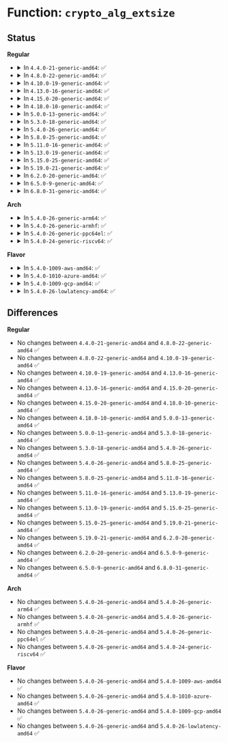 # Function: <code>crypto_alg_extsize</code>

## Status
<b>Regular</b>
<ul>
<li>
<details>
<summary>In <code>4.4.0-21-generic-amd64</code>: ✅</summary>

```c
unsigned int crypto_alg_extsize(struct crypto_alg * alg)
```

```json
{
  "name": "crypto_alg_extsize",
  "collision_type": "Unique Global",
  "inline_type": "No",
  "funcs": [
    {
      "addr": 18446744071582634528,
      "name": "crypto_alg_extsize",
      "external": true,
      "loc": "crypto/algapi.c:984",
      "file": "crypto/algapi.c",
      "inline": "seen, unknown",
      "caller_inline": [],
      "caller_func": []
    }
  ],
  "symbols": [
    {
      "addr": 18446744071582634528,
      "name": "crypto_alg_extsize",
      "section": ".text",
      "bind": "STB_GLOBAL",
      "size": 20
    }
  ]
}
```
</details>
</li>
<li>
<details>
<summary>In <code>4.8.0-22-generic-amd64</code>: ✅</summary>

```c
unsigned int crypto_alg_extsize(struct crypto_alg * alg)
```

```json
{
  "name": "crypto_alg_extsize",
  "collision_type": "Unique Global",
  "inline_type": "No",
  "funcs": [
    {
      "addr": 18446744071582884064,
      "name": "crypto_alg_extsize",
      "external": true,
      "loc": "crypto/algapi.c:993",
      "file": "crypto/algapi.c",
      "inline": "seen, unknown",
      "caller_inline": [],
      "caller_func": [
        "crypto/skcipher.c:crypto_skcipher_extsize",
        "crypto/ahash.c:crypto_ahash_extsize"
      ]
    }
  ],
  "symbols": [
    {
      "addr": 18446744071582884064,
      "name": "crypto_alg_extsize",
      "section": ".text",
      "bind": "STB_GLOBAL",
      "size": 20
    }
  ]
}
```
</details>
</li>
<li>
<details>
<summary>In <code>4.10.0-19-generic-amd64</code>: ✅</summary>

```c
unsigned int crypto_alg_extsize(struct crypto_alg * alg)
```

```json
{
  "name": "crypto_alg_extsize",
  "collision_type": "Unique Global",
  "inline_type": "No",
  "funcs": [
    {
      "addr": 18446744071582980640,
      "name": "crypto_alg_extsize",
      "external": true,
      "loc": "crypto/algapi.c:994",
      "file": "crypto/algapi.c",
      "inline": "seen, unknown",
      "caller_inline": [],
      "caller_func": [
        "crypto/skcipher.c:crypto_skcipher_extsize",
        "crypto/ahash.c:crypto_ahash_extsize",
        "crypto/acompress.c:crypto_acomp_extsize"
      ]
    }
  ],
  "symbols": [
    {
      "addr": 18446744071582980640,
      "name": "crypto_alg_extsize",
      "section": ".text",
      "bind": "STB_GLOBAL",
      "size": 20
    }
  ]
}
```
</details>
</li>
<li>
<details>
<summary>In <code>4.13.0-16-generic-amd64</code>: ✅</summary>

```c
unsigned int crypto_alg_extsize(struct crypto_alg * alg)
```

```json
{
  "name": "crypto_alg_extsize",
  "collision_type": "Unique Global",
  "inline_type": "No",
  "funcs": [
    {
      "addr": 18446744071583030464,
      "name": "crypto_alg_extsize",
      "external": true,
      "loc": "crypto/algapi.c:1026",
      "file": "crypto/algapi.c",
      "inline": "seen, unknown",
      "caller_inline": [],
      "caller_func": [
        "crypto/skcipher.c:crypto_skcipher_extsize",
        "crypto/ahash.c:crypto_ahash_extsize",
        "crypto/acompress.c:crypto_acomp_extsize"
      ]
    }
  ],
  "symbols": [
    {
      "addr": 18446744071583030464,
      "name": "crypto_alg_extsize",
      "section": ".text",
      "bind": "STB_GLOBAL",
      "size": 20
    }
  ]
}
```
</details>
</li>
<li>
<details>
<summary>In <code>4.15.0-20-generic-amd64</code>: ✅</summary>

```c
unsigned int crypto_alg_extsize(struct crypto_alg * alg)
```

```json
{
  "name": "crypto_alg_extsize",
  "collision_type": "Unique Global",
  "inline_type": "No",
  "funcs": [
    {
      "addr": 18446744071583195760,
      "name": "crypto_alg_extsize",
      "external": true,
      "loc": "crypto/algapi.c:1045",
      "file": "crypto/algapi.c",
      "inline": "seen, unknown",
      "caller_inline": [],
      "caller_func": [
        "crypto/skcipher.c:crypto_skcipher_extsize",
        "crypto/ahash.c:crypto_ahash_extsize",
        "crypto/acompress.c:crypto_acomp_extsize"
      ]
    }
  ],
  "symbols": [
    {
      "addr": 18446744071583195760,
      "name": "crypto_alg_extsize",
      "section": ".text",
      "bind": "STB_GLOBAL",
      "size": 20
    }
  ]
}
```
</details>
</li>
<li>
<details>
<summary>In <code>4.18.0-10-generic-amd64</code>: ✅</summary>

```c
unsigned int crypto_alg_extsize(struct crypto_alg * alg)
```

```json
{
  "name": "crypto_alg_extsize",
  "collision_type": "Unique Global",
  "inline_type": "No",
  "funcs": [
    {
      "addr": 18446744071583404656,
      "name": "crypto_alg_extsize",
      "external": true,
      "loc": "crypto/algapi.c:1042",
      "file": "crypto/algapi.c",
      "inline": "seen, unknown",
      "caller_inline": [],
      "caller_func": [
        "crypto/skcipher.c:crypto_skcipher_extsize",
        "crypto/ahash.c:crypto_ahash_extsize",
        "crypto/acompress.c:crypto_acomp_extsize"
      ]
    }
  ],
  "symbols": [
    {
      "addr": 18446744071583404656,
      "name": "crypto_alg_extsize",
      "section": ".text",
      "bind": "STB_GLOBAL",
      "size": 20
    }
  ]
}
```
</details>
</li>
<li>
<details>
<summary>In <code>5.0.0-13-generic-amd64</code>: ✅</summary>

```c
unsigned int crypto_alg_extsize(struct crypto_alg * alg)
```

```json
{
  "name": "crypto_alg_extsize",
  "collision_type": "Unique Global",
  "inline_type": "No",
  "funcs": [
    {
      "addr": 18446744071583524592,
      "name": "crypto_alg_extsize",
      "external": true,
      "loc": "crypto/algapi.c:1051",
      "file": "crypto/algapi.c",
      "inline": "seen, unknown",
      "caller_inline": [],
      "caller_func": [
        "crypto/skcipher.c:crypto_skcipher_extsize",
        "crypto/ahash.c:crypto_ahash_extsize",
        "crypto/acompress.c:crypto_acomp_extsize"
      ]
    }
  ],
  "symbols": [
    {
      "addr": 18446744071583524592,
      "name": "crypto_alg_extsize",
      "section": ".text",
      "bind": "STB_GLOBAL",
      "size": 20
    }
  ]
}
```
</details>
</li>
<li>
<details>
<summary>In <code>5.3.0-18-generic-amd64</code>: ✅</summary>

```c
unsigned int crypto_alg_extsize(struct crypto_alg * alg)
```

```json
{
  "name": "crypto_alg_extsize",
  "collision_type": "Unique Global",
  "inline_type": "No",
  "funcs": [
    {
      "addr": 18446744071583712192,
      "name": "crypto_alg_extsize",
      "external": true,
      "loc": "crypto/algapi.c:1020",
      "file": "crypto/algapi.c",
      "inline": "seen, unknown",
      "caller_inline": [],
      "caller_func": [
        "crypto/skcipher.c:crypto_skcipher_extsize",
        "crypto/ahash.c:crypto_ahash_extsize",
        "crypto/acompress.c:crypto_acomp_extsize"
      ]
    }
  ],
  "symbols": [
    {
      "addr": 18446744071583712192,
      "name": "crypto_alg_extsize",
      "section": ".text",
      "bind": "STB_GLOBAL",
      "size": 20
    }
  ]
}
```
</details>
</li>
<li>
<details>
<summary>In <code>5.4.0-26-generic-amd64</code>: ✅</summary>

```c
unsigned int crypto_alg_extsize(struct crypto_alg * alg)
```

```json
{
  "name": "crypto_alg_extsize",
  "collision_type": "Unique Global",
  "inline_type": "No",
  "funcs": [
    {
      "addr": 18446744071583821808,
      "name": "crypto_alg_extsize",
      "external": true,
      "loc": "crypto/algapi.c:1030",
      "file": "crypto/algapi.c",
      "inline": "seen, unknown",
      "caller_inline": [],
      "caller_func": [
        "crypto/skcipher.c:crypto_skcipher_extsize",
        "crypto/ahash.c:crypto_ahash_extsize",
        "crypto/acompress.c:crypto_acomp_extsize"
      ]
    }
  ],
  "symbols": [
    {
      "addr": 18446744071583821808,
      "name": "crypto_alg_extsize",
      "section": ".text",
      "bind": "STB_GLOBAL",
      "size": 20
    }
  ]
}
```
</details>
</li>
<li>
<details>
<summary>In <code>5.8.0-25-generic-amd64</code>: ✅</summary>

```c
unsigned int crypto_alg_extsize(struct crypto_alg * alg)
```

```json
{
  "name": "crypto_alg_extsize",
  "collision_type": "Unique Global",
  "inline_type": "No",
  "funcs": [
    {
      "addr": 18446744071584216960,
      "name": "crypto_alg_extsize",
      "external": true,
      "loc": "crypto/algapi.c:1028",
      "file": "crypto/algapi.c",
      "inline": "seen, unknown",
      "caller_inline": [],
      "caller_func": [
        "crypto/ahash.c:crypto_ahash_extsize",
        "crypto/acompress.c:crypto_acomp_extsize"
      ]
    }
  ],
  "symbols": [
    {
      "addr": 18446744071584216960,
      "name": "crypto_alg_extsize",
      "section": ".text",
      "bind": "STB_GLOBAL",
      "size": 20
    }
  ]
}
```
</details>
</li>
<li>
<details>
<summary>In <code>5.11.0-16-generic-amd64</code>: ✅</summary>

```c
unsigned int crypto_alg_extsize(struct crypto_alg * alg)
```

```json
{
  "name": "crypto_alg_extsize",
  "collision_type": "Unique Global",
  "inline_type": "No",
  "funcs": [
    {
      "addr": 18446744071584335328,
      "name": "crypto_alg_extsize",
      "external": true,
      "loc": "crypto/algapi.c:1047",
      "file": "crypto/algapi.c",
      "inline": "seen, unknown",
      "caller_inline": [],
      "caller_func": [
        "crypto/ahash.c:crypto_ahash_extsize",
        "crypto/acompress.c:crypto_acomp_extsize"
      ]
    }
  ],
  "symbols": [
    {
      "addr": 18446744071584335328,
      "name": "crypto_alg_extsize",
      "section": ".text",
      "bind": "STB_GLOBAL",
      "size": 20
    }
  ]
}
```
</details>
</li>
<li>
<details>
<summary>In <code>5.13.0-19-generic-amd64</code>: ✅</summary>

```c
unsigned int crypto_alg_extsize(struct crypto_alg * alg)
```

```json
{
  "name": "crypto_alg_extsize",
  "collision_type": "Unique Global",
  "inline_type": "No",
  "funcs": [
    {
      "addr": 18446744071584369856,
      "name": "crypto_alg_extsize",
      "external": true,
      "loc": "crypto/algapi.c:1047",
      "file": "crypto/algapi.c",
      "inline": "seen, unknown",
      "caller_inline": [],
      "caller_func": [
        "crypto/ahash.c:crypto_ahash_extsize",
        "crypto/acompress.c:crypto_acomp_extsize"
      ]
    }
  ],
  "symbols": [
    {
      "addr": 18446744071584369856,
      "name": "crypto_alg_extsize",
      "section": ".text",
      "bind": "STB_GLOBAL",
      "size": 20
    }
  ]
}
```
</details>
</li>
<li>
<details>
<summary>In <code>5.15.0-25-generic-amd64</code>: ✅</summary>

```c
unsigned int crypto_alg_extsize(struct crypto_alg * alg)
```

```json
{
  "name": "crypto_alg_extsize",
  "collision_type": "Unique Global",
  "inline_type": "No",
  "funcs": [
    {
      "addr": 18446744071584764960,
      "name": "crypto_alg_extsize",
      "external": true,
      "loc": "crypto/algapi.c:1029",
      "file": "crypto/algapi.c",
      "inline": "seen, unknown",
      "caller_inline": [],
      "caller_func": [
        "crypto/ahash.c:crypto_ahash_extsize",
        "crypto/acompress.c:crypto_acomp_extsize"
      ]
    }
  ],
  "symbols": [
    {
      "addr": 18446744071584764960,
      "name": "crypto_alg_extsize",
      "section": ".text",
      "bind": "STB_GLOBAL",
      "size": 20
    }
  ]
}
```
</details>
</li>
<li>
<details>
<summary>In <code>5.19.0-21-generic-amd64</code>: ✅</summary>

```c
unsigned int crypto_alg_extsize(struct crypto_alg * alg)
```

```json
{
  "name": "crypto_alg_extsize",
  "collision_type": "Unique Global",
  "inline_type": "No",
  "funcs": [
    {
      "addr": 18446744071585448208,
      "name": "crypto_alg_extsize",
      "external": true,
      "loc": "crypto/algapi.c:1071",
      "file": "crypto/algapi.c",
      "inline": "seen, unknown",
      "caller_inline": [],
      "caller_func": [
        "crypto/ahash.c:crypto_ahash_extsize",
        "crypto/acompress.c:crypto_acomp_extsize"
      ]
    }
  ],
  "symbols": [
    {
      "addr": 18446744071585448208,
      "name": "crypto_alg_extsize",
      "section": ".text",
      "bind": "STB_GLOBAL",
      "size": 26
    }
  ]
}
```
</details>
</li>
<li>
<details>
<summary>In <code>6.2.0-20-generic-amd64</code>: ✅</summary>

```c
unsigned int crypto_alg_extsize(struct crypto_alg * alg)
```

```json
{
  "name": "crypto_alg_extsize",
  "collision_type": "Unique Global",
  "inline_type": "No",
  "funcs": [
    {
      "addr": 18446744071586206368,
      "name": "crypto_alg_extsize",
      "external": true,
      "loc": "crypto/algapi.c:1019",
      "file": "crypto/algapi.c",
      "inline": "seen, unknown",
      "caller_inline": [],
      "caller_func": [
        "crypto/ahash.c:crypto_ahash_extsize",
        "crypto/acompress.c:crypto_acomp_extsize"
      ]
    }
  ],
  "symbols": [
    {
      "addr": 18446744071586206368,
      "name": "crypto_alg_extsize",
      "section": ".text",
      "bind": "STB_GLOBAL",
      "size": 26
    }
  ]
}
```
</details>
</li>
<li>
<details>
<summary>In <code>6.5.0-9-generic-amd64</code>: ✅</summary>

```c
unsigned int crypto_alg_extsize(struct crypto_alg * alg)
```

```json
{
  "name": "crypto_alg_extsize",
  "collision_type": "Unique Global",
  "inline_type": "No",
  "funcs": [
    {
      "addr": 18446744071586444592,
      "name": "crypto_alg_extsize",
      "external": true,
      "loc": "crypto/algapi.c:1034",
      "file": "crypto/algapi.c",
      "inline": "seen, unknown",
      "caller_inline": [],
      "caller_func": [
        "crypto/ahash.c:crypto_ahash_extsize",
        "crypto/acompress.c:crypto_acomp_extsize"
      ]
    }
  ],
  "symbols": [
    {
      "addr": 18446744071586444592,
      "name": "crypto_alg_extsize",
      "section": ".text",
      "bind": "STB_GLOBAL",
      "size": 26
    }
  ]
}
```
</details>
</li>
<li>
<details>
<summary>In <code>6.8.0-31-generic-amd64</code>: ✅</summary>

```c
unsigned int crypto_alg_extsize(struct crypto_alg * alg)
```

```json
{
  "name": "crypto_alg_extsize",
  "collision_type": "Unique Global",
  "inline_type": "No",
  "funcs": [
    {
      "addr": 18446744071586710448,
      "name": "crypto_alg_extsize",
      "external": true,
      "loc": "crypto/algapi.c:1035",
      "file": "crypto/algapi.c",
      "inline": "seen, unknown",
      "caller_inline": [],
      "caller_func": [
        "crypto/skcipher.c:crypto_skcipher_extsize",
        "crypto/ahash.c:crypto_ahash_extsize",
        "crypto/acompress.c:crypto_acomp_extsize"
      ]
    }
  ],
  "symbols": [
    {
      "addr": 18446744071586710448,
      "name": "crypto_alg_extsize",
      "section": ".text",
      "bind": "STB_GLOBAL",
      "size": 26
    }
  ]
}
```
</details>
</li>
</ul>
<b>Arch</b>
<ul>
<li>
<details>
<summary>In <code>5.4.0-26-generic-arm64</code>: ✅</summary>

```c
unsigned int crypto_alg_extsize(struct crypto_alg * alg)
```

```json
{
  "name": "crypto_alg_extsize",
  "collision_type": "Unique Global",
  "inline_type": "No",
  "funcs": [
    {
      "addr": 18446603336495629080,
      "name": "crypto_alg_extsize",
      "external": true,
      "loc": "crypto/algapi.c:1030",
      "file": "crypto/algapi.c",
      "inline": "seen, unknown",
      "caller_inline": [],
      "caller_func": [
        "crypto/skcipher.c:crypto_skcipher_extsize",
        "crypto/ahash.c:crypto_ahash_extsize",
        "crypto/acompress.c:crypto_acomp_extsize"
      ]
    }
  ],
  "symbols": [
    {
      "addr": 18446603336495629080,
      "name": "crypto_alg_extsize",
      "section": ".text",
      "bind": "STB_GLOBAL",
      "size": 48
    }
  ]
}
```
</details>
</li>
<li>
<details>
<summary>In <code>5.4.0-26-generic-armhf</code>: ✅</summary>

```c
unsigned int crypto_alg_extsize(struct crypto_alg * alg)
```

```json
{
  "name": "crypto_alg_extsize",
  "collision_type": "Unique Global",
  "inline_type": "No",
  "funcs": [
    {
      "addr": 3228987188,
      "name": "crypto_alg_extsize",
      "external": true,
      "loc": "crypto/algapi.c:1030",
      "file": "crypto/algapi.c",
      "inline": "seen, unknown",
      "caller_inline": [],
      "caller_func": [
        "crypto/skcipher.c:crypto_skcipher_extsize",
        "crypto/ahash.c:crypto_ahash_extsize",
        "crypto/acompress.c:crypto_acomp_extsize"
      ]
    }
  ],
  "symbols": [
    {
      "addr": 3228987188,
      "name": "crypto_alg_extsize",
      "section": ".text",
      "bind": "STB_GLOBAL",
      "size": 40
    }
  ]
}
```
</details>
</li>
<li>
<details>
<summary>In <code>5.4.0-26-generic-ppc64el</code>: ✅</summary>

```c
unsigned int crypto_alg_extsize(struct crypto_alg * alg)
```

```json
{
  "name": "crypto_alg_extsize",
  "collision_type": "Unique Global",
  "inline_type": "No",
  "funcs": [
    {
      "addr": 13835058055289754544,
      "name": "crypto_alg_extsize",
      "external": true,
      "loc": "crypto/algapi.c:1030",
      "file": "crypto/algapi.c",
      "inline": "seen, unknown",
      "caller_inline": [],
      "caller_func": [
        "crypto/skcipher.c:crypto_skcipher_extsize",
        "crypto/ahash.c:crypto_ahash_extsize",
        "crypto/acompress.c:crypto_acomp_extsize"
      ]
    }
  ],
  "symbols": [
    {
      "addr": 13835058055289754544,
      "name": "crypto_alg_extsize",
      "section": ".text",
      "bind": "STB_GLOBAL",
      "size": 32
    }
  ]
}
```
</details>
</li>
<li>
<details>
<summary>In <code>5.4.0-24-generic-riscv64</code>: ✅</summary>

```c
unsigned int crypto_alg_extsize(struct crypto_alg * alg)
```

```json
{
  "name": "crypto_alg_extsize",
  "collision_type": "Unique Global",
  "inline_type": "No",
  "funcs": [
    {
      "addr": 18446743936274787082,
      "name": "crypto_alg_extsize",
      "external": true,
      "loc": "crypto/algapi.c:1030",
      "file": "crypto/algapi.c",
      "inline": "seen, unknown",
      "caller_inline": [],
      "caller_func": [
        "crypto/skcipher.c:crypto_skcipher_extsize",
        "crypto/ahash.c:crypto_ahash_extsize",
        "crypto/acompress.c:crypto_acomp_extsize"
      ]
    }
  ],
  "symbols": [
    {
      "addr": 18446743936274787082,
      "name": "crypto_alg_extsize",
      "section": ".text",
      "bind": "STB_GLOBAL",
      "size": 40
    }
  ]
}
```
</details>
</li>
</ul>
<b>Flavor</b>
<ul>
<li>
<details>
<summary>In <code>5.4.0-1009-aws-amd64</code>: ✅</summary>

```c
unsigned int crypto_alg_extsize(struct crypto_alg * alg)
```

```json
{
  "name": "crypto_alg_extsize",
  "collision_type": "Unique Global",
  "inline_type": "No",
  "funcs": [
    {
      "addr": 18446744071583790544,
      "name": "crypto_alg_extsize",
      "external": true,
      "loc": "crypto/algapi.c:1030",
      "file": "crypto/algapi.c",
      "inline": "seen, unknown",
      "caller_inline": [],
      "caller_func": [
        "crypto/skcipher.c:crypto_skcipher_extsize",
        "crypto/ahash.c:crypto_ahash_extsize",
        "crypto/acompress.c:crypto_acomp_extsize"
      ]
    }
  ],
  "symbols": [
    {
      "addr": 18446744071583790544,
      "name": "crypto_alg_extsize",
      "section": ".text",
      "bind": "STB_GLOBAL",
      "size": 20
    }
  ]
}
```
</details>
</li>
<li>
<details>
<summary>In <code>5.4.0-1010-azure-amd64</code>: ✅</summary>

```c
unsigned int crypto_alg_extsize(struct crypto_alg * alg)
```

```json
{
  "name": "crypto_alg_extsize",
  "collision_type": "Unique Global",
  "inline_type": "No",
  "funcs": [
    {
      "addr": 18446744071583727600,
      "name": "crypto_alg_extsize",
      "external": true,
      "loc": "crypto/algapi.c:1030",
      "file": "crypto/algapi.c",
      "inline": "seen, unknown",
      "caller_inline": [],
      "caller_func": [
        "crypto/skcipher.c:crypto_skcipher_extsize",
        "crypto/ahash.c:crypto_ahash_extsize",
        "crypto/acompress.c:crypto_acomp_extsize"
      ]
    }
  ],
  "symbols": [
    {
      "addr": 18446744071583727600,
      "name": "crypto_alg_extsize",
      "section": ".text",
      "bind": "STB_GLOBAL",
      "size": 20
    }
  ]
}
```
</details>
</li>
<li>
<details>
<summary>In <code>5.4.0-1009-gcp-amd64</code>: ✅</summary>

```c
unsigned int crypto_alg_extsize(struct crypto_alg * alg)
```

```json
{
  "name": "crypto_alg_extsize",
  "collision_type": "Unique Global",
  "inline_type": "No",
  "funcs": [
    {
      "addr": 18446744071583774304,
      "name": "crypto_alg_extsize",
      "external": true,
      "loc": "crypto/algapi.c:1030",
      "file": "crypto/algapi.c",
      "inline": "seen, unknown",
      "caller_inline": [],
      "caller_func": [
        "crypto/skcipher.c:crypto_skcipher_extsize",
        "crypto/ahash.c:crypto_ahash_extsize",
        "crypto/acompress.c:crypto_acomp_extsize"
      ]
    }
  ],
  "symbols": [
    {
      "addr": 18446744071583774304,
      "name": "crypto_alg_extsize",
      "section": ".text",
      "bind": "STB_GLOBAL",
      "size": 20
    }
  ]
}
```
</details>
</li>
<li>
<details>
<summary>In <code>5.4.0-26-lowlatency-amd64</code>: ✅</summary>

```c
unsigned int crypto_alg_extsize(struct crypto_alg * alg)
```

```json
{
  "name": "crypto_alg_extsize",
  "collision_type": "Unique Global",
  "inline_type": "No",
  "funcs": [
    {
      "addr": 18446744071583875296,
      "name": "crypto_alg_extsize",
      "external": true,
      "loc": "crypto/algapi.c:1030",
      "file": "crypto/algapi.c",
      "inline": "seen, unknown",
      "caller_inline": [],
      "caller_func": [
        "crypto/skcipher.c:crypto_skcipher_extsize",
        "crypto/ahash.c:crypto_ahash_extsize",
        "crypto/acompress.c:crypto_acomp_extsize"
      ]
    }
  ],
  "symbols": [
    {
      "addr": 18446744071583875296,
      "name": "crypto_alg_extsize",
      "section": ".text",
      "bind": "STB_GLOBAL",
      "size": 20
    }
  ]
}
```
</details>
</li>
</ul>

## Differences
<b>Regular</b>
<ul>
<li>
No changes between <code>4.4.0-21-generic-amd64</code> and <code>4.8.0-22-generic-amd64</code> ✅
</li>
<li>
No changes between <code>4.8.0-22-generic-amd64</code> and <code>4.10.0-19-generic-amd64</code> ✅
</li>
<li>
No changes between <code>4.10.0-19-generic-amd64</code> and <code>4.13.0-16-generic-amd64</code> ✅
</li>
<li>
No changes between <code>4.13.0-16-generic-amd64</code> and <code>4.15.0-20-generic-amd64</code> ✅
</li>
<li>
No changes between <code>4.15.0-20-generic-amd64</code> and <code>4.18.0-10-generic-amd64</code> ✅
</li>
<li>
No changes between <code>4.18.0-10-generic-amd64</code> and <code>5.0.0-13-generic-amd64</code> ✅
</li>
<li>
No changes between <code>5.0.0-13-generic-amd64</code> and <code>5.3.0-18-generic-amd64</code> ✅
</li>
<li>
No changes between <code>5.3.0-18-generic-amd64</code> and <code>5.4.0-26-generic-amd64</code> ✅
</li>
<li>
No changes between <code>5.4.0-26-generic-amd64</code> and <code>5.8.0-25-generic-amd64</code> ✅
</li>
<li>
No changes between <code>5.8.0-25-generic-amd64</code> and <code>5.11.0-16-generic-amd64</code> ✅
</li>
<li>
No changes between <code>5.11.0-16-generic-amd64</code> and <code>5.13.0-19-generic-amd64</code> ✅
</li>
<li>
No changes between <code>5.13.0-19-generic-amd64</code> and <code>5.15.0-25-generic-amd64</code> ✅
</li>
<li>
No changes between <code>5.15.0-25-generic-amd64</code> and <code>5.19.0-21-generic-amd64</code> ✅
</li>
<li>
No changes between <code>5.19.0-21-generic-amd64</code> and <code>6.2.0-20-generic-amd64</code> ✅
</li>
<li>
No changes between <code>6.2.0-20-generic-amd64</code> and <code>6.5.0-9-generic-amd64</code> ✅
</li>
<li>
No changes between <code>6.5.0-9-generic-amd64</code> and <code>6.8.0-31-generic-amd64</code> ✅
</li>
</ul>
<b>Arch</b>
<ul>
<li>
No changes between <code>5.4.0-26-generic-amd64</code> and <code>5.4.0-26-generic-arm64</code> ✅
</li>
<li>
No changes between <code>5.4.0-26-generic-amd64</code> and <code>5.4.0-26-generic-armhf</code> ✅
</li>
<li>
No changes between <code>5.4.0-26-generic-amd64</code> and <code>5.4.0-26-generic-ppc64el</code> ✅
</li>
<li>
No changes between <code>5.4.0-26-generic-amd64</code> and <code>5.4.0-24-generic-riscv64</code> ✅
</li>
</ul>
<b>Flavor</b>
<ul>
<li>
No changes between <code>5.4.0-26-generic-amd64</code> and <code>5.4.0-1009-aws-amd64</code> ✅
</li>
<li>
No changes between <code>5.4.0-26-generic-amd64</code> and <code>5.4.0-1010-azure-amd64</code> ✅
</li>
<li>
No changes between <code>5.4.0-26-generic-amd64</code> and <code>5.4.0-1009-gcp-amd64</code> ✅
</li>
<li>
No changes between <code>5.4.0-26-generic-amd64</code> and <code>5.4.0-26-lowlatency-amd64</code> ✅
</li>
</ul>

